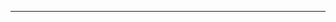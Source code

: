 <!--
CO_OP_TRANSLATOR_METADATA:
{
  "original_hash": "661bbc8e2592ebbb96aa84b1462f5755",
  "translation_date": "2025-08-28T20:16:54+00:00",
  "source_file": "03-CoreGenerativeAITechniques/README.md",
  "language_code": "hi"
}
-->


---

